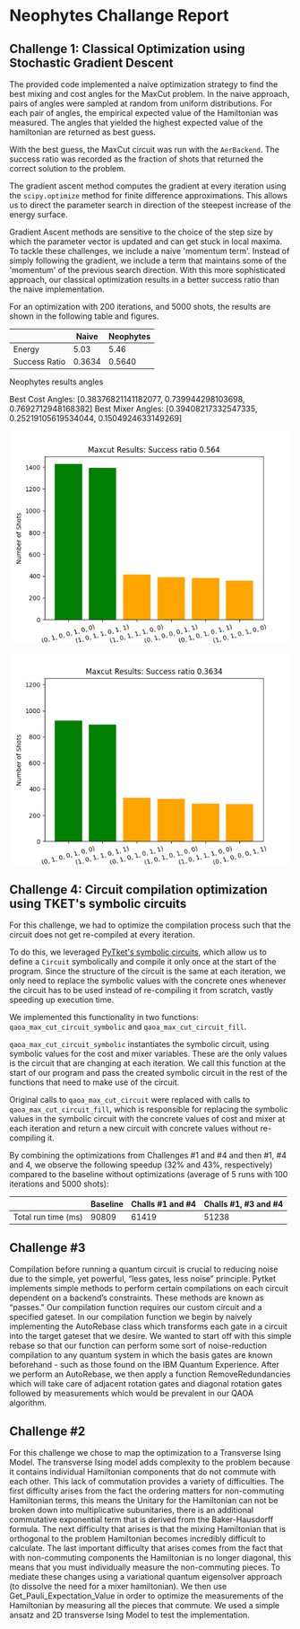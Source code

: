 # Neophytes Challange Report


## Challenge 1: Classical Optimization using Stochastic Gradient Descent

The provided code implemented a naive optimization strategy to find the best mixing and cost angles for the MaxCut problem.
In the naive approach, pairs of angles were sampled at random from uniform distributions.
For each pair of angles, the empirical expected value of the Hamiltonian was measured. The angles that yielded the highest expected value of the hamiltonian are returned as best guess.

With the best guess, the MaxCut circuit was run with the `AerBackend`. The success ratio was recorded as the fraction of shots that returned the correct solution to the problem.

The gradient ascent method computes the gradient at every iteration using the `scipy.optimize` method for finite difference approximations. This allows us to direct the parameter search in direction of the steepest increase of the energy surface.

Gradient Ascent methods are sensitive to the choice of the step size by which the parameter vector is updated and can get stuck in local maxima.
To tackle these challenges, we include a naive 'momentum term'. Instead of simply following the gradient, we include a term that maintains some of the 'momentum' of the previous search direction. With this more sophisticated approach, our classical optimization results in a better success ratio than the naive implementation.



For an optimization with 200 iterations, and 5000 shots, the results are shown in the following table and figures.

|               | Naive  | Neophytes |
|---------------|--------|-----------|
| Energy        | 5.03   | 5.46      |
| Success Ratio | 0.3634 | 0.5640    |

Neophytes results angles

Best Cost Angles: [0.38376821141182077, 0.739944298103698, 0.7692712948168382]
Best Mixer Angles: [0.39408217332547335, 0.25219105619534044, 0.1504924633149269]

![Gradient Ascent Method with Momentum Term](neophytes.png)

![Naive Optimization](naive.png)

## Challenge 4: Circuit compilation optimization using TKET's symbolic circuits

For this challenge, we had to optimize the compilation process such that the circuit
does not get re-compiled at every iteration.

To do this, we leveraged [PyTket's symbolic circuits](https://cqcl.github.io/pytket/manual/manual_compiler.html#compiling-symbolic-circuits),
which allow us to define a `Circuit` symbolically and compile it only once at the
start of the program. Since the structure of the circuit is the same at each iteration,
we only need to replace the symbolic values with the concrete ones whenever the circuit
has to be used instead of re-compiling it from scratch, vastly speeding up execution time.

We implemented this functionality in two functions: `qaoa_max_cut_circuit_symbolic` and
`qaoa_max_cut_circuit_fill`.

`qaoa_max_cut_circuit_symbolic` instantiates the symbolic circuit, using symbolic
values for the cost and mixer variables. These are the only values is the circuit that
are changing at each iteration. We call this function at the start of our program
and pass the created symbolic circuit in the rest of the functions that need to make
use of the circuit.

Original calls to `qaoa_max_cut_circuit` were replaced with calls to `qaoa_max_cut_circuit_fill`,
which is responsible for replacing the symbolic values in the symbolic circuit with the
concrete values of cost and mixer at each iteration and return a new circuit with
concrete values without re-compiling it.


By combining the optimizations from Challenges #1 and #4 and then #1, #4 and 4,
we observe the following speedup (32% and 43%, respectively) compared to the baseline
without optimizations (average of 5 runs
with 100 iterations and 5000 shots):

|                     | Baseline | Challs #1 and #4 | Challs #1, #3 and #4 |
|---------------------|----------|------------------|----------------------|
| Total run time (ms) |   90809  |      61419       |   51238              |

## Challenge #3
Compilation before running a quantum circuit is crucial to reducing noise due to the simple, yet powerful, “less gates, less noise” principle. Pytket implements simple methods to perform certain compilations on each circuit dependent on a backend’s constraints. These methods are known as “passes.” Our compilation function requires our custom circuit and a specified gateset. In our compilation function we begin by naively implementing the AutoRebase class which transforms each gate in a circuit into the target gateset that we desire. We wanted to start off with this simple rebase so that our function can perform some sort of noise-reduction compilation to any quantum system in which the basis gates are known beforehand - such as those found on the IBM Quantum Experience. After we perform an AutoRebase, we then apply a function RemoveRedundancies which will take care of adjacent rotation gates and diagonal rotation gates followed by measurements which would be prevalent in our QAOA algorithm.

## Challenge #2
For this challenge we chose to map the optimization to a Transverse Ising Model. The transverse Ising model adds complexity to the problem because it contains individual Hamiltonian components that do not commute with each other. This lack of commutation provides a variety of difficulties. The first difficulty arises from the fact the ordering matters for non-commuting Hamiltonian terms, this means the Unitary for the Hamiltonian can not be broken down into multiplicative subunitaries, there is an additional commutative exponential term that is derived from the Baker-Hausdorff formula. The next difficulty that arises is that the mixing Hamiltonian that is orthogonal to the problem Hamiltonian becomes incredibly difficult to calculate. The last important difficulty that arises comes from the fact that with non-commuting components the Hamiltonian is no longer diagonal, this means that you must individually measure the non-commuting pieces. To mediate these changes using a variational quantum eigensolver approach (to dissolve the need for a mixer hamiltonian). We then use Get_Pauli_Expectation_Value in order to optimize the measurements of the Hamiltonian by measuring all the pieces that commute. We used a simple ansatz and 2D transverse Ising Model to test the implementation.